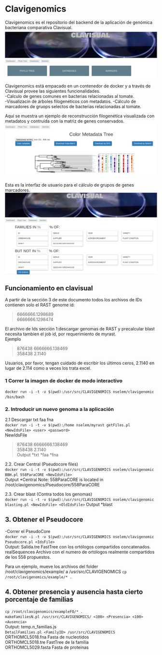 # Clavigenomics

Clavigenomics es el repositorio del backend de la aplicación de genómica bacteriana comparativa Clavisual.  
![Clavisual](Figuras/clavisual.png)  

Clavigenomics está empacado en un contenedor de docker y a través de Clavisual provee las siguientes funcionalidades.  
-Calculo de genes comunes en bacterias relacionadas al tomate.  
-Visualizacin de árboles filogenéticos con metadatos. 
-Cálculo de marcadores de gruops selectos de bacterias relacionadas al tomate.  

Aquí se muestra un ejemplo de reconstrucción filogenética visualizada con metadatos y contruida con la matriz de genes conservados.  
![Clavisual](Figuras/tree.png)  

Esta es la interfaz de usuario para el cálculo de grupos de genes marcadores.  
![Clavisual](Figuras/markers.png)  

## Funcionamiento en clavisual   
A partir de la sección 3 de este documento todos los archivos de IDs contienen solo el RAST genome id:  
> 6666666.1298689  
> 6666666.1298474  
  
El archivo de Ids sección 1:descargar genomas de RAST y precalcular blast necesita tambien el job id, por requerimiento de myrast.  
Ejemplo   
> 876438     6666666.138469  
> 358438     2.1140  
  
Usuarios, por favor, tengan cuidado de escribir los últimos ceros, 2.1140 en lugar de 2.114 como a veces los trata excel.  
   
  
### 1 Correr la imagen de docker de modo interactivo  
`docker run -i -t -v $(pwd):/usr/src/CLAVIGENOMICS nselem/clavigenomic /bin/bash`

### 2. Introducir un nuevo genoma a la aplicación  
2.1 Descargar txt faa fna   
`docker run -i -t -v $(pwd):/home nselem/myrast getFiles.pl <NewIdsFile> <user> <password>`  
NewIdsFile
> 876438     6666666.138469  
> 358438     2.1140  
Output *txt *faa *fna  
  
2.2. Crear Central  (Pseudocore files)  
`docker run -i -t -v $(pwd):/usr/src/CLAVIGENOMICS nselem/clavigenomic BBH.pl 558ParaCORE <NewIdsFile>`  
Output *Central
Note: 558ParaCORE is located in /root/clavigenomics/Pseudocore/558ParaCORE     
  
2.3. Crear blast     (Contra todos los genomas)  
`docker run -i -t -v $(pwd):/usr/src/CLAVIGENOMICS nselem/clavigenomic blasting.pl <NewIdsFile> <OldIdsFile>` 
Output *blast   

## 3. Obtener el Pseudocore  
-Correr el PseudoCore    
`docker run -i -t -v $(pwd):/usr/src/CLAVIGENOMICS nselem/clavigenomic Pseudocore.pl <IdsFile>`  
Output: Salida.tre  FastTree con los ortólogos compartidos concatenados.    
        realSequences Archivo con el numero de ortólogos realmente compartidos de los 558 propuestos.    

  
Para un ejemplo, mueve los archivos del folder /root/clavigenomics/example/ a /usr/src/CLAVIGENOMICS
`cp /root/clavigenomics/example/* .`  


## 4. Obtener presencia y ausencia hasta cierto porcentaje de familias  
 `cp /root/clavigenomics/exampleFO/* .`        
`makeFamiliesN.pl /usr/src/CLAVIGENOMICS/ <100> <Presencia> <100> <Ausencia>`  
Output:  temp.n_familias.js  
`DetailFamilies.pl <FamilyID> /usr/src/CLAVIGENOMICS`  
ORTHOMCL5018.fna   Fasta de nucleotidos  
ORTHOMCL5018.tre   FastTree de la familia  
ORTHOMCL5029.fasta Fasta de proteinas  


